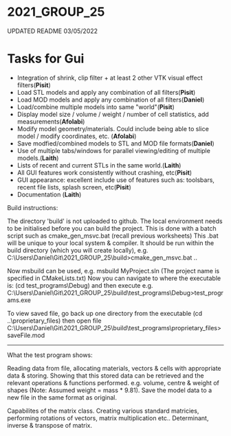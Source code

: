 # 2021_GROUP_25

UPDATED README 03/05/2022
# Tasks for Gui

- Integration of shrink, clip filter + at least 2 other VTK visual effect filters(**Pisit**)			
- Load STL models and apply any combination of all filters(**Pisit**)						
- Load MOD models and apply any combination of all filters(**Daniel**)						
- Load/combine multiple models into same "world"(**Pisit**)						
- Display model size / volume / weight / number of cell statistics, add measurements(**Afolabi**)					
- Modify model geometry/materials. Could include being able to slice model / modify coordinates, etc.	(**Afolabi**)					
- Save modfied/combined models to STL and MOD file formats(**Daniel**)					
- Use of multiple tabs/windows for parallel viewing/editing of multiple models.(**Laith**)
- Lists of recent and current STLs in the same world.(**Laith**)					
- All GUI features work consistently without crashing, etc(**Pisit**)						
- GUI appearance: excellent include use of features such as: toolsbars, recent file lists, splash screen, etc(**Pisit**)	
- Documentation (**Laith**)					

Build instructions:

The directory 'build' is not uploaded to github.
The local environment needs to be initialised before you can build the project.
This is done with a batch script such as cmake_gen_msvc.bat (recall previous worksheets)
This .bat will be unique to your local system & compiler.
It should be run within the build directory (which you will create locally),
e.g.  C:\Users\Daniel\Git\2021_GROUP_25\build>cmake_gen_msvc.bat ..

Now msbuild can be used, e.g. msbuild MyProject.sln  (The project name is specified in CMakeLists.txt)
Now you can navigate to where the executable is: (cd test_programs\Debug) and then execute
e.g. C:\Users\Daniel\Git\2021_GROUP_25\build\test_programs\Debug>test_programs.exe

To view saved file, go back up one directory from the executable (cd ..\proprietary_files) then open file
C:\Users\Daniel\Git\2021_GROUP_25\build\test_programs\proprietary_files>saveFile.mod

---------------------------------------------------------------------------------------------
What the test program shows:

Reading data from file, allocating materials, vectors & cells with appropriate data & storing.
Showing that this stored data can be retrieved and the relevant operations & functions performed.
e.g. volume, centre & weight of shapes (Note: Assumed weight = mass * 9.81).
Save the model data to a new file in the same format as original.

Capabilites of the matrix class.
Creating various standard matricies, performing rotations of vectors, matrix multiplication etc..
Determinant, inverse & transpose of matrix.





